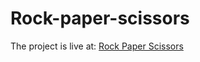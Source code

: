 # Rock-paper-scissors
The project is live at: [Rock Paper Scissors](https://kritika-git.github.io/Rock-paper-scissors/)
